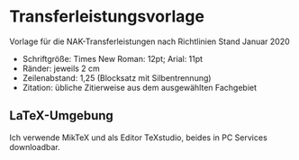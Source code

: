 # Transferleistungsvorlage
Vorlage für die NAK-Transferleistungen nach Richtlinien Stand Januar 2020

- Schriftgröße: Times New Roman: 12pt; Arial: 11pt
- Ränder: jeweils 2 cm
- Zeilenabstand: 1,25 (Blocksatz mit Silbentrennung)
- Zitation: übliche Zitierweise aus dem ausgewählten Fachgebiet

## LaTeX-Umgebung
Ich verwende MikTeX und als Editor TeXstudio, beides in PC Services downloadbar.
